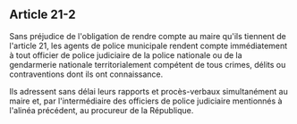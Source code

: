 Article 21-2
----
Sans préjudice de l'obligation de rendre compte au maire qu'ils tiennent de
l'article 21, les agents de police municipale rendent compte immédiatement à
tout officier de police judiciaire de la police nationale ou de la gendarmerie
nationale territorialement compétent de tous crimes, délits ou contraventions
dont ils ont connaissance.

Ils adressent sans délai leurs rapports et procès-verbaux simultanément au maire
et, par l'intermédiaire des officiers de police judiciaire mentionnés à l'alinéa
précédent, au procureur de la République.
